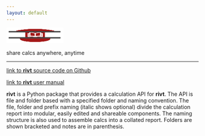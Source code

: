 ```yaml
---
layout: default
---
```


<img src="./assets/img/rivtdoc09.png" width="150" height="40" />

share calcs anywhere, anytime

---------------------------


[link to **rivt** source code on Github](https://github.com/rivtcalc/rivt)

[link to **rivt** user manual](https://rivt.info)


**rivt** is a Python package that provides a calculation API for **rivt**.
The API is file and folder based with a specified folder and naming convention.
The file, folder and prefix naming (italic shows optional) divide the
calculation report into modular, easily edited and shareable components. The
naming structure is also used to assemble calcs into a collated report. Folders
are shown bracketed and notes are in parenthesis.

